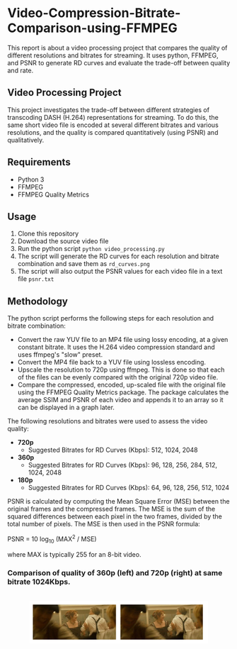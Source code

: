# Video-Compression-Bitrate-Comparison-using-FFMPEG
This report is about a video processing project that compares the quality of different resolutions and bitrates for streaming. It uses python, FFMPEG, and PSNR to generate RD curves and evaluate the trade-off between quality and rate.

## Video Processing Project
This project investigates the trade-off between different strategies of transcoding DASH (H.264) representations for streaming. To do this, the same short video file is encoded at several different bitrates and various resolutions, and the quality is compared quantitatively (using PSNR) and qualitatively.

## Requirements
- Python 3
- FFMPEG
- FFMPEG Quality Metrics

## Usage
1. Clone this repository
2. Download the source video file
3. Run the python script `python video_processing.py`
4. The script will generate the RD curves for each resolution and bitrate combination and save them as `rd_curves.png`
5. The script will also output the PSNR values for each video file in a text file `psnr.txt`

## Methodology
The python script performs the following steps for each resolution and bitrate combination:
- Convert the raw YUV file to an MP4 file using lossy encoding, at a given constant bitrate. It uses the H.264 video compression standard and uses ffmpeg's "slow" preset.
- Convert the MP4 file back to a YUV file using lossless encoding.
- Upscale the resolution to 720p using ffmpeg. This is done so that each of the files can be evenly compared with the original 720p video file.
- Compare the compressed, encoded, up-scaled file with the original file using the FFMPEG Quality Metrics package. The package calculates the average SSIM and PSNR of each video and appends it to an array so it can be displayed in a graph later.

The following resolutions and bitrates were used to assess the video quality:
- **720p**
  - Suggested Bitrates for RD Curves (Kbps): 512, 1024, 2048
- **360p**
  - Suggested Bitrates for RD Curves (Kbps): 96, 128, 256, 284, 512, 1024, 2048
- **180p**
  - Suggested Bitrates for RD Curves (Kbps): 64, 96, 128, 256, 512, 1024

PSNR is calculated by computing the Mean Square Error (MSE) between the original frames and the compressed frames. The MSE is the sum of the squared differences between each pixel in the two frames, divided by the total number of pixels. The MSE is then used in the PSNR formula:

<div style=“text-align:center;”> <span style=“font-size:1.5em;”> PSNR = 10 log<sub>10</sub> <span style=“position:relative; top:-0.5em;”>(MAX<sup>2</sup> / MSE)</span> </span> </div>

where MAX is typically 255 for an 8-bit video.

### Comparison of quality of 360p (left) and 720p (right) at same bitrate 1024Kbps.

<p align="center">
</br>
<img src="1024Kbps%20comparison.png" alt="1024Kbps Comparison" width = "80%" height="50%">
</p>